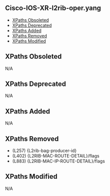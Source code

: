 ## Cisco-IOS-XR-l2rib-oper.yang

- [XPaths Obsoleted](#xpaths-obsoleted)
- [XPaths Deprecated](#xpaths-deprecated)
- [XPaths Added](#xpaths-added)
- [XPaths Removed](#xpaths-removed)
- [XPaths Modified](#xpaths-modified)

## XPaths Obsoleted

N/A

## XPaths Deprecated

N/A

## XPaths Added

N/A

## XPaths Removed

- (L257)	{L2rib-bag-producer-id}
- (L402)	{L2RIB-MAC-ROUTE-DETAIL}/flags
- (L883)	{L2RIB-MAC-IP-ROUTE-DETAIL}/flags

## XPaths Modified

N/A

